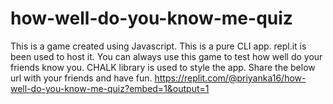 # how-well-do-you-know-me-quiz
This is a game created using Javascript. This is a pure CLI app. repl.it is been used to host it. You can always use this game to test how well do your friends know you.
CHALK library is used to style the app.
Share the below url with your friends and have fun.
https://replit.com/@priyanka16/how-well-do-you-know-me-quiz?embed=1&output=1


